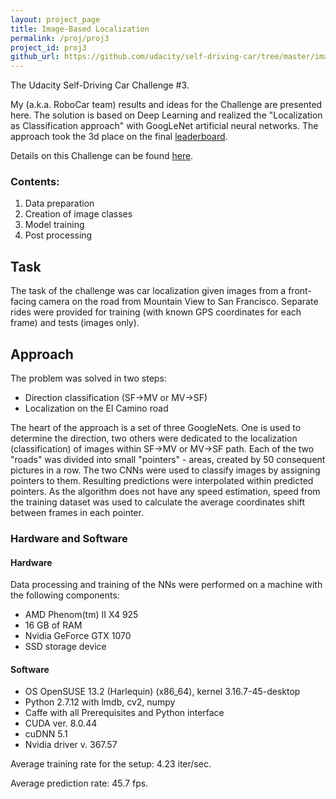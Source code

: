 ```yaml
---
layout: project_page
title: Image-Based Localization
permalink: /proj/proj3
project_id: proj3
github_url: https://github.com/udacity/self-driving-car/tree/master/image-localization/community-code/RoboCar
---
```


The Udacity Self-Driving Car Challenge #3.

My (a.k.a. RoboCar team) results and ideas for the Challenge are presented here.
The solution is based on Deep Learning and realized the "Localization as Classification approach" with GoogLeNet artificial neural networks. The approach took the 3d place on the final [leaderboard](https://github.com/udacity/self-driving-car/tree/master/challenges/challenge-3).

Details on this Challenge can be found [here](https://medium.com/udacity/challenge-3-image-based-localization-5d9cadcff9e7#.cv1xx261f).

### Contents:

1. Data preparation
2. Creation of image classes
3. Model training
4. Post processing


## Task

The task of the challenge was car localization given images from a front-facing camera on the road from Mountain View to San Francisco. Separate rides were provided for training (with known GPS coordinates for each frame) and tests (images only).

## Approach

The problem was solved in two steps:

* Direction classification (SF->MV or MV->SF)
* Localization on the El Camino road

The heart of the approach is a set of three GoogleNets. One is used to determine the direction, two others were dedicated to the localization (classification) of images within SF->MV or MV->SF path. Each of the two "roads" was divided into small "pointers" - areas, created by 50 consequent pictures in a row. The two CNNs were used to classify images by assigning pointers to them. Resulting predictions were interpolated within predicted pointers. As the algorithm does not have any speed estimation, speed from the training dataset was used to calculate the average coordinates shift between frames in each pointer.



### Hardware and Software
#### Hardware
Data processing and training of the NNs were performed on a machine with the following components:

* AMD Phenom(tm) II X4 925
* 16 GB of RAM
* Nvidia GeForce GTX 1070
* SSD storage device

#### Software

* OS OpenSUSE 13.2 (Harlequin) (x86_64), kernel 3.16.7-45-desktop
* Python 2.7.12 with lmdb, cv2, numpy
* Caffe with all Prerequisites and Python interface
* CUDA ver. 8.0.44
* cuDNN 5.1
* Nvidia driver v. 367.57

Average training rate for the setup: 4.23 iter/sec.

Average prediction rate: 45.7 fps.

